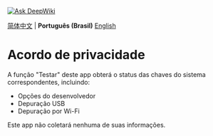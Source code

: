 [![Ask DeepWiki](https://deepwiki.com/badge.svg)](https://deepwiki.com/xfqwdsj/IAmNotADeveloper)

[简体中文](README.md) | **Português (Brasil)** [English](README_EN.md)

# Acordo de privacidade

A função "Testar" deste app obterá o status das chaves do sistema correspondentes, incluindo:
- Opções do desenvolvedor
- Depuração USB
- Depuração por Wi-Fi

Este app não coletará nenhuma de suas informações.
